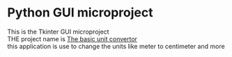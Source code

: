 # Python GUI microproject
This is the Tkinter GUI microproject 
<br>
THE project name is
<u>The basic unit convertor</u>
<br>
this application is use to change the units like meter to centimeter and more 